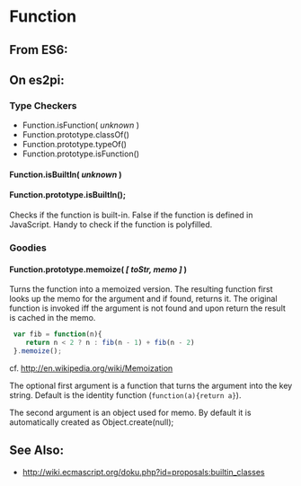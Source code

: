 Function
========

From ES6:
---------

On es2pi:
---------

### Type Checkers

+ Function.isFunction( *unknown* )
+ Function.prototype.classOf()
+ Function.prototype.typeOf()
+ Function.prototype.isFunction()

#### Function.isBuiltIn( *unknown* )
#### Function.prototype.isBuiltIn();

Checks if the function is built-in.  False if the function is defined
in JavaScript.  Handy to check if the function is polyfilled.


### Goodies

#### Function.prototype.memoize( *[ toStr, memo ]* )

Turns the function into a memoized version.  The resulting function
first looks up the memo for the argument and if found, returns it.
The original function is invoked iff the argument is not found and
upon return the result is cached in the memo.

````javascript
 var fib = function(n){
    return n < 2 ? n : fib(n - 1) + fib(n - 2) 
 }.memoize();
````

cf. http://en.wikipedia.org/wiki/Memoization

The optional first argument is a function that turns the argument into
the key string.  Default is the identity function (`function(a){return a}`). 

The second argument is an object used for memo.  By default it is
automatically created as Object.create(null);

See Also:
---------

+ http://wiki.ecmascript.org/doku.php?id=proposals:builtin_classes
